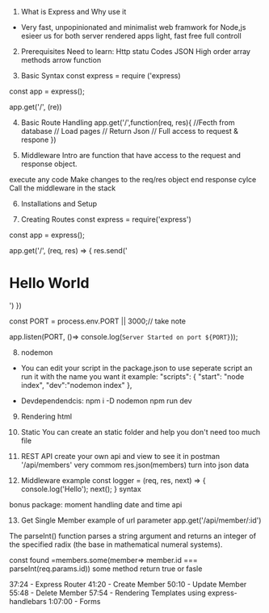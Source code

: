 1. What is Express and Why use it
- Very fast, unpopinionated and minimalist web framwork for Node,js
esieer
us for both server rendered apps
light, fast free
full controll


2. Prerequisites
Need to learn:
Http statu Codes
JSON
High order array methods
arrow function



3. Basic Syntax
const express = require ('express)

const app = express();

app.get('/', (re))


4. Basic Route Handling
app.get('/',function(req, res){
    //Fecth from database
    // Load pages
    // Return Json
    // Full access to request & respone
})

5. Middleware Intro
are function that have access to the request and response object.

execute any code 
Make changes to the req/res object
end response cylce
Call the middleware in the stack

6. Installations and Setup


7. Creating Routes
const express = require('express')

const app = express();

app.get('/', (req, res) => {
   res.send('<h1>Hello World</h1>')
})

const PORT =  process.env.PORT || 3000;// take note

app.listen(PORT, ()=> console.log(`Server Started on port ${PORT}`));



8. nodemon
- You can edit your script in the package.json to use seperate script an run it with the name you want it
example:  "scripts": {
    "start": "node index",
    "dev":"nodemon index"
  },

- Devdependendcis:
npm i -D nodemon
npm run dev 


9. Rendering html




10. Static
You can create an static folder and help you don't need too much file


11. REST API
create your own api and view to see it in postman
'/api/members' very commom
res.json(members) turn into json data

12. Middleware example
const logger = (req, res, next) => {
    console.log('Hello');
    next();
}
syntax

bonus package: moment handling date and time api

13. Get Single Member
example of url parameter
app.get('/api/member/:id') 

The parseInt() function parses a string argument and returns an integer of the specified radix (the base in mathematical numeral systems).

  const found =members.some(member=> member.id === parseInt(req.params.id)) 
  some method return true or fasle

37:24 - Express Router
41:20 - Create Member
50:10 - Update Member
55:48 - Delete Member
57:54 - Rendering Templates using express-handlebars
1:07:00 - Forms

